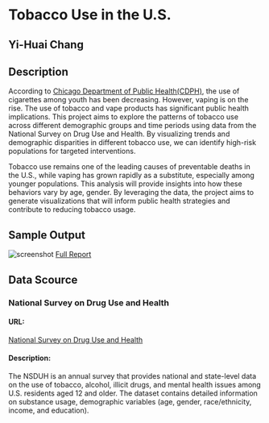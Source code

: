 # Tobacco Use in the U.S.
## Yi-Huai Chang
## Description
According to [Chicago Department of Public Health(CDPH)](https://www.chicago.gov/city/en/depts/cdph/provdrs/healthy_living/news/2020/september/youth-cigarette-use-reaches-new-low-in-chicago--although-vaping-.html#:~:text=The%20city's%20youth%20smoking%20rate,and%20the%20nation%20(32.7%25).), the use of cigarettes among youth has been decreasing. However, vaping is on the rise. The use of tobacco and vape products has significant public health implications. This project aims to explore the patterns of tobacco use across different demographic groups and time periods using data from the National Survey on Drug Use and Health. By visualizing trends and demographic disparities in different tobacco use, we can identify high-risk populations for targeted interventions.

Tobacco use remains one of the leading causes of preventable deaths in the U.S., while vaping has grown rapidly as a substitute, especially among younger populations. This analysis will provide insights into how these behaviors vary by age, gender. By leveraging the data, the project aims to generate visualizations that will inform public health strategies and contribute to reducing tobacco usage.

## Sample Output

![screenshot]("static_final\sample_output.png")
[Full Report]("static_final\final.pdf")

## Data Scource
### National Survey on Drug Use and Health
#### URL: 
[National Survey on Drug Use and Health](https://www.datafiles.samhsa.gov/dataset/national-survey-drug-use-and-health-2015-nsduh-2015-ds0001)
#### Description: 
The NSDUH is an annual survey that provides national and state-level data on the use of tobacco, alcohol, illicit drugs, and mental health issues among U.S. residents aged 12 and older. The dataset contains detailed information on substance usage, demographic variables (age, gender, race/ethnicity, income, and education).
